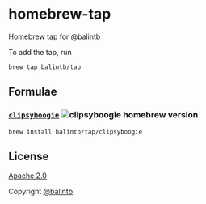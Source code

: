 # homebrew-tap
Homebrew tap for @balintb

To add the tap, run

```console
brew tap balintb/tap
```

## Formulae

### [`clipsyboogie`](https://github.com/balintb/clipsyboogie) ![clipsyboogie homebrew version](https://img.shields.io/badge/dynamic/json.svg?url=https://raw.githubusercontent.com/balintb/homebrew-tap/master/Info/clipsyboogie.json&query=$.versions.stable&label=homebrew)

```console
brew install balintb/tap/clipsyboogie
```

## License

[Apache 2.0](LICENSE)

Copyright [@balintb](https://balint.click/github)
